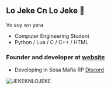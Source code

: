 ## Lo Jeke Cn Lo Jeke  👹 

Vo soy wn yera

* Computer Engineering Student
* Python / Lua / C / C++ / HTML 

### Founder and developer at [website](https://sosamafia.cl)

* Developing in Sosa Mafia RP [Discord](https://discord.gg/sosamafia)

![JEKEKNLOJEKE](https://media.tenor.com/f1eoWVpHbaIAAAAd/loco-rene-rene-puente.gif)


